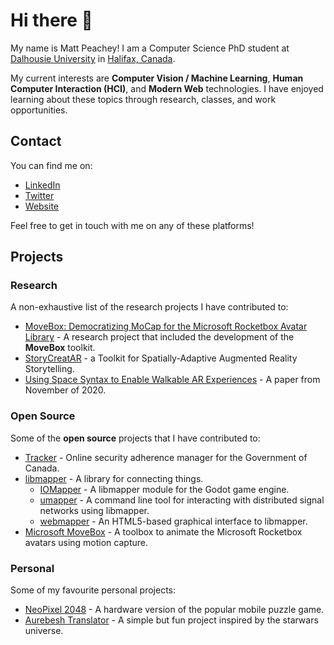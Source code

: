 # Hi there 👋

My name is Matt Peachey!  I am a Computer Science PhD student at [Dalhousie University](https://www.dal.ca/faculty/computerscience.html) in [Halifax, Canada](https://en.wikipedia.org/wiki/Halifax,_Nova_Scotia).

My current interests are **Computer Vision / Machine Learning**, **Human Computer Interaction (HCI)**, and **Modern Web** technologies.  I have enjoyed learning about these topics through research, classes, and work opportunities.

## Contact 
You can find me on:
* [LinkedIn](https://www.linkedin.com/in/matt-peachey-02bb11152/) 
* [Twitter](https://twitter.com/MattPeachey3)
* [Website](http://mattpeachey.ca)

Feel free to get in touch with me on any of these platforms!

## Projects

### Research

A non-exhaustive list of the research projects I have contributed to:

* [MoveBox: Democratizing MoCap for the Microsoft Rocketbox Avatar Library](https://www.microsoft.com/en-us/research/publication/movebox-democratizing-mocap-for-the-microsoft-rocketbox-avatar-library/) - A research project that included the development of the **MoveBox** toolkit.
* [StoryCreatAR](https://www.microsoft.com/en-us/research/publication/story-creatar-a-toolkit-for-spatially-adaptive-augmented-reality-storytelling/) - a Toolkit for Spatially-Adaptive Augmented Reality Storytelling.
* [Using Space Syntax to Enable Walkable AR Experiences](https://ieeexplore.ieee.org/document/9288424) - A paper from November of 2020.

### Open Source

Some of the **open source** projects that I have contributed to: 
* [Tracker](https://github.com/canada-ca/tracker) - Online security adherence manager for the Government of Canada.
* [libmapper](https://github.com/libmapper/libmapper/) - A library for connecting things.
  * [IOMapper](https://github.com/lemurph/IOMapper) - A libmapper module for the Godot game engine.
  * [umapper](https://github.com/malloch/umapper) - A command line tool for interacting with distributed signal networks using libmapper.
  * [webmapper](https://github.com/libmapper/webmapper) - An HTML5-based graphical interface to libmapper.
* [Microsoft MoveBox](https://github.com/microsoft/MoveBox-for-Microsoft-Rocketbox) - A toolbox to animate the Microsoft Rocketbox avatars using motion capture. 

### Personal

Some of my favourite personal projects:
* [NeoPixel 2048](https://github.com/peacheym/NeoPixel2048) - A hardware version of the popular mobile puzzle game.
* [Aurebesh Translator](https://github.com/peacheym/aurebesh_translator) - A simple but fun project inspired by the starwars universe.

